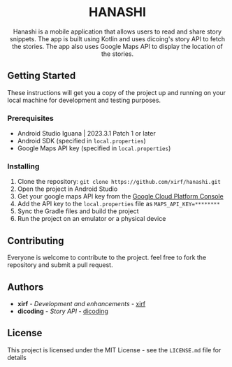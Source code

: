 <h1 align="center">HANASHI</h1>

<p align="center">
Hanashi is a mobile application that allows users to read and share story snippets. The app is built using Kotlin and uses dicoing's story API to fetch the stories. The app also uses Google Maps API to display the location of the stories.
</p>

## Getting Started

These instructions will get you a copy of the project up and running on your local machine for development and testing purposes.

### Prerequisites

-   Android Studio Iguana | 2023.3.1 Patch 1 or later
-   Android SDK (specified in `local.properties`)
-   Google Maps API key (specified in `local.properties`)

### Installing

1. Clone the repository: `git clone https://github.com/xirf/hanashi.git`
2. Open the project in Android Studio
3. Get your google maps API key from the [Google Cloud Platform Console](https://console.cloud.google.com/)
4. Add the API key to the `local.properties` file as `MAPS_API_KEY=********`
5. Sync the Gradle files and build the project
6. Run the project on an emulator or a physical device

## Contributing

Everyone is welcome to contribute to the project. feel free to fork the repository and submit a pull request.

## Authors

-   **xirf** - _Development and enhancements_ - [xirf](https://github.com/xirf)
-   **dicoding** - _Story API_ - [dicoding](https://www.dicoding.com/)

## License

This project is licensed under the MIT License - see the `LICENSE.md` file for details
